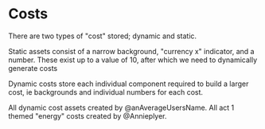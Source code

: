 # Costs

There are two types of "cost" stored; dynamic and static.

Static assets consist of a narrow background, "currency x" indicator, and a number. These exist up to a value of 10, after which we need to dynamically generate costs

Dynamic costs store each individual component required to build a larger cost, ie backgrounds and individual numbers for each cost.

All dynamic cost assets created by @anAverageUsersName.
All act 1 themed "energy" costs created by @Annieplyer.
